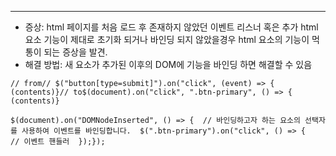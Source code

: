 ---

- 증상: html 페이지를 처음 로드 후 존재하지 않았던 이벤트 리스너 혹은 추가 html 요소 기능이 제대로 초기화 되거나 바인딩 되지 않았을경우 html 요소의 기능이 먹통이 되는 증상을 발견.
- 해결 방법: 새 요소가 추가된 이후의 DOM에 기능을 바인딩 하면 해결할 수 있음

```
// from// $("button[type=submit]").on("click", (event) => {		(contents)}// to$(document).on("click", ".btn-primary", () => {		(contents)}
```

  

```
$(document).on("DOMNodeInserted", () => {  // 바인딩하고자 하는 요소의 선택자를 사용하여 이벤트를 바인딩합니다.  $(".btn-primary").on("click", () => {    // 이벤트 핸들러  });});
```